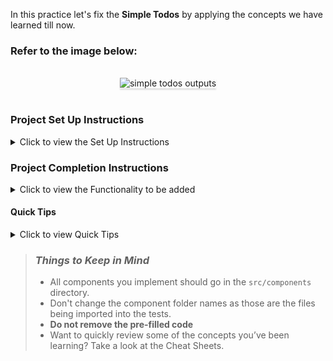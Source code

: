 In this practice let's fix the **Simple Todos** by applying the concepts we have learned till now.

### Refer to the image below:

<br/>
<div style="text-align: center;">
    <img src="https://assets.ccbp.in/frontend/content/react-js/simple-todos-output.gif" alt="simple todos outputs" style="max-width:70%;box-shadow:0 2.8px 2.2px rgba(0, 0, 0, 0.12)">
</div>
<br/>

### Project Set Up Instructions

<details>
<summary>Click to view the Set Up Instructions</summary>

- Download dependencies by running `npm install`
- Start up the app using `npm start`
</details>

### Project Completion Instructions

<details>
<summary>Click to view the Functionality to be added</summary>

#### Fix The Functionality

Fix the given code to have the following functionality

- Initially, the list of given todo items should be displayed with a delete button for each todo.
- When the **Delete** button of a todo item is clicked, the respective todo should be deleted.

- The `SimpleTodos` will consist of the `initialTodosList`. It consists of a list of todo objects with the following properties in each todo object

  | Key         | Data Type |
  | ----------- | --------- |
  | id          | Number    |
  | title  | String    |

</details>

#### Quick Tips

<details>
<summary>Click to view Quick Tips</summary>

- There are `6` bugs to be fixed to achieve the functionality and the UI that is expected.

</details>

> ### _Things to Keep in Mind_
>
> - All components you implement should go in the `src/components` directory.
> - Don't change the component folder names as those are the files being
>   imported into the tests.
> - **Do not remove the pre-filled code**
> - Want to quickly review some of the concepts you’ve been learning? Take a
>   look at the Cheat Sheets.
